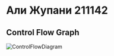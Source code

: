 
# Али Жупани 211142

## **Control Flow Graph**

![ControlFlowDiagram](https://github.com/user-attachments/assets/ef2efb44-86bd-47d1-a61f-77656b43461c)
        
